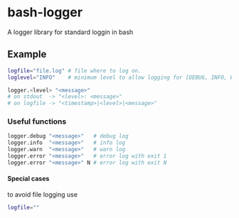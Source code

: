# bash-logger
A logger library for standard loggin in bash

## Example

```bash
logfile="file.log" # file where to log on.
loglevel="INFO"    # minimum level to allow logging for [DEBUG, INFO, WARN, ERROR].

logger.<level> "<message>"
# on stdout  -> "<level>: <message>"
# on logfile -> "<timestamp>|<level>|<message>"
```

### Useful functions

```bash
logger.debug "<message>"   # debug log
logger.info  "<message>"   # info log
logger.warn  "<message>"   # warn log
logger.error "<message>"   # error log with exit 1
logger.error "<message>" N # error log with exit N
```

#### Special cases

to avoid file logging use
```bash
logfile=""
```
